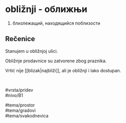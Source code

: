 # obližnji - оближњи

1. близлежащий, находящийся поблизости

## Rečenice

Stanujem u obližnjoj ulici.

Obližnje prodavnice su zatvorene zbog praznika.

Vrtić nije [[blizak|najbliži]], ali je obližnji i lako dostupan.

<br>

#vrsta/pridev  
#nivo/B1  

#tema/prostor  
#tema/gradovi  
#tema/svakodnevica  
